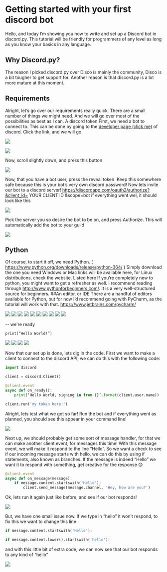 # Getting started with your first discord bot
Hello, and today I’m showing you how to write and set up a Discord bot in discord.py. This tutorial will be friendly for programmers of any level as long as you know your basics in any language.
## Why Discord.py?
The reason I picked discord.py over Disco is mainly the community, Disco is a bit tougher to get support for. Another reason is that discord.py is a lot more mature at this moment.
## Requirements
Alright, let’s go over our requirements really quick. There are a small number of things we might need. And we will go over most of the possibilities as best as I can.
A discord token
First, we need a bot to connect to. This can be done by going to the [developer page (click me)](https://discordapp.com/developers/applications/me) of discord. Click the link, and we will go 
 
 ![](https://i.imgur.com/qtctRTL.png)
 
 ![](https://i.imgur.com/Am6ZvfK.png)
 
Now, scroll slightly down, and press this button
 
 ![](https://i.imgur.com/9R6YAPs.png)
 
Now, that you have a bot user, press the reveal token. Keep this somewhere safe because this is your bot’s very own discord password!
Now lets invite our bot to a discord server!
https://discordapp.com/oauth2/authorize?&client_id= YOUR CLIENT ID &scope=bot
if everything went wel, it should look like this
 
 ![](https://i.imgur.com/KQ1kfY2.png)
 
Pick the server you so desire the bot to be on, and press Authorize. This will automatically add the bot to your guild 

![](https://i.imgur.com/GrJnUut.png)

## Python
Of course, to start it off, we need Python. ( https://www.python.org/downloads/release/python-364/ ) Simply download the one you need Windows or Mac links will be available here, for Linux distributions, check the website. Listed here
If you’re completely new to python, you might want to get a refresher as well. I recommend reading through http://www.pythonforbeginners.com/. It is a very well-structured source for beginners.
##An editor, or IDE
There are a handful of editors available for Python, but for now I’d recommend going with PyCharm, as the tutorial will work with that.
https://www.jetbrains.com/pycharm/

![](https://i.imgur.com/xSAHcQo.png)
![](https://i.imgur.com/occi4hU.png)
![](https://i.imgur.com/1eVLDCb.png)
![](https://i.imgur.com/w4l3Ksc.png)
![](https://i.imgur.com/SmABPOw.png)
![](https://i.imgur.com/AfcNLZR.png)
![](https://i.imgur.com/ctwUNTp.png)
![](https://i.imgur.com/dHIUTz4.png)
![](https://i.imgur.com/ulpzvmW.png)
![](https://i.imgur.com/zXd4g4n.png)

-- we're ready
       
```
print(“Hello World!”)
```

![](https://i.imgur.com/dHIUTz4.png)
![](https://i.imgur.com/ulpzvmW.png)
![](https://i.imgur.com/zXd4g4n.png)
![](https://i.imgur.com/RBDwiW4.png)

Now that our set up is done, lets dig in the code. First we want to make a client to connect to the discord API, we can do this with the following code:

```py
import discord

client = discord.Client()

@client.event
async def on_ready():
    print(‘Hello World, signing in from {}’.format(client.user.name))

client.run('my token here!')
```

Alright, lets test what we got so far! Run the bot and if everything went as planned, you should see this appear in your command line!
 
![](https://i.imgur.com/HPY2WJG.png)
 
Next up, we should probably get some sort of message handler, for that we can make another client.event, for messages this time!
With this message event, we will make it respond to the line “Hello”. So we want a check to see if our incoming message starts with hello, we can do this by using if statements, also known as branches. If the message is indeed “Hello” we want it to respond with something, get creative for the response 😊

```py
@client.event
async def on_message(message):
    if message.content.startswith('Hello'):
        client.send_message(message.channel, 'Hey, how are you?')
```

Ok, lets run it again just like before, and see if our bot responds!
 
![](https://i.imgur.com/igTTLOE.png)
 
But, we have one small issue now. If we type in “hello” it won’t respond, to fix this we want to change this line

```py
if message.content.startswith('Hello'):

if message.content.lower().startswith('hello'):
```

and with this little bit of extra code, we can now see that our bot responds to any kind of “hello”
 
![](https://i.imgur.com/2Rj0SaL.png)
